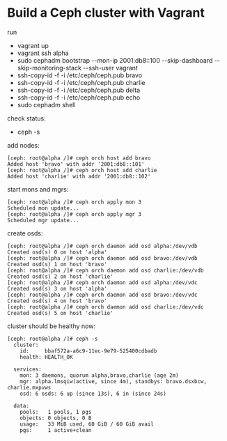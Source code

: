 # Build a Ceph cluster with Vagrant

run
- vagrant up
- vagrant ssh alpha
- sudo cephadm bootstrap --mon-ip 2001:db8::100 --skip-dashboard --skip-monitoring-stack --ssh-user vagrant
- ssh-copy-id -f -i /etc/ceph/ceph.pub bravo
- ssh-copy-id -f -i /etc/ceph/ceph.pub charlie
- ssh-copy-id -f -i /etc/ceph/ceph.pub delta
- ssh-copy-id -f -i /etc/ceph/ceph.pub echo
- sudo cephadm shell

check status:
- ceph -s

add nodes:
```
[ceph: root@alpha /]# ceph orch host add bravo
Added host 'bravo' with addr '2001:db8::101'
[ceph: root@alpha /]# ceph orch host add charlie
Added host 'charlie' with addr '2001:db8::102'
```
start mons and mgrs:
```
[ceph: root@alpha /]# ceph orch apply mon 3
Scheduled mon update...
[ceph: root@alpha /]# ceph orch apply mgr 3
Scheduled mgr update...
```

create osds:
```
[ceph: root@alpha /]# ceph orch daemon add osd alpha:/dev/vdb
Created osd(s) 0 on host 'alpha'
[ceph: root@alpha /]# ceph orch daemon add osd bravo:/dev/vdb
Created osd(s) 1 on host 'bravo'
[ceph: root@alpha /]# ceph orch daemon add osd charlie:/dev/vdb
Created osd(s) 2 on host 'charlie'
[ceph: root@alpha /]# ceph orch daemon add osd alpha:/dev/vdc
Created osd(s) 3 on host 'alpha'
[ceph: root@alpha /]# ceph orch daemon add osd bravo:/dev/vdc
Created osd(s) 4 on host 'bravo'
[ceph: root@alpha /]# ceph orch daemon add osd charlie:/dev/vdc
Created osd(s) 5 on host 'charlie'
```

cluster should be healthy now:
```
[ceph: root@alpha /]# ceph -s
  cluster:
    id:     bbaf572a-a6c9-11ec-9e79-525400cdbadb
    health: HEALTH_OK

  services:
    mon: 3 daemons, quorum alpha,bravo,charlie (age 2m)
    mgr: alpha.lmsqiw(active, since 4m), standbys: bravo.dsxbcw, charlie.mxpvws
    osd: 6 osds: 6 up (since 13s), 6 in (since 24s)

  data:
    pools:   1 pools, 1 pgs
    objects: 0 objects, 0 B
    usage:   33 MiB used, 60 GiB / 60 GiB avail
    pgs:     1 active+clean
```
